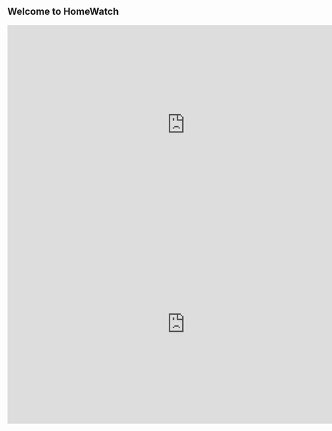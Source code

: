 ## Welcome to HomeWatch

 <iframe src="http://192.168.1.189:8081/player.html" name="restreamer-player" width="800" height="450" scrolling="no" frameborder="0" webkitallowfullscreen="true" mozallowfullscreen="true" allowfullscreen="true">unwantedtext</iframe>

<iframe src="http://192.168.1.189:8082/player.html" name="restreamer-player" width="800" height="450" scrolling="no" frameborder="0" webkitallowfullscreen="true" mozallowfullscreen="true" allowfullscreen="true">unwantedtext</iframe>
